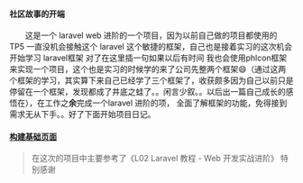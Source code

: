 #### 社区故事的开端

&emsp;&emsp;这是一个 laravel web 进阶的一个项目，因为以前自己做的项目都使用的 TP5 一直没机会接触这个 laravel 这个敏捷的框架，自己也是接着实习的这次机会开始学习 laravel框架 对了在这里插一句如果以后有时间 我也会使用phlcon框架来实现一个项目，这个也是实习的时候学的来了公司先整两个框架😄（通过这两个框架的学习，其实算下来自己已经学了三个框架了，收获颇多因为自己以前只是停留在一个框架，发现都成了井底之蛙了。。闲言少叙。。以后出一篇自己成长的感悟在），在工作之**余**完成一个laravel 进阶的项， 全面了解框架的功能，免得接到需求无从下手。。好了下面开始项目日记。

#### [构建基础页面](ProjectDiary/2.md)



> 在这次的项目中主要参考了《L02 Laravel 教程 - Web 开发实战进阶》 特别感谢 

